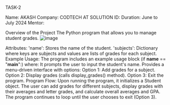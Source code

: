 TASK-2


Name: AKASH
Company: CODTECH AT SOLUTION
ID: 
Duration: June to July 2024
Mentor:

Overview of the Project 
The Python program that allows you to manage student grades.
![image](https://github.com/urk23cs1156/CODETECH-TASK2/assets/153485340/5512f22a-e574-4b40-aaf0-de4872064662)

Attributes:
'name': Stores the name of the student.
'subjects': Dictionary where keys are subjects and values are lists of grades for each subject.
Example Usage:
The program includes an example usage block (if __name__ == "__main__":) where:
It prompts the user to input the student's name.
Provides a menu-driven interface with options:
Option 1: Add grades for a subject.
Option 2: Display grades (calls display_grades() method).
Option 3: Exit the program.
Program Flow:
Upon running the program, it initializes a Student object.
The user can add grades for different subjects, display grades with their averages and letter grades, and calculate overall averages and GPA.
The program continues to loop until the user chooses to exit (Option 3).
